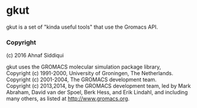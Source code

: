 # gkut

gkut is a set of "kinda useful tools" that use the Gromacs API.

### Copyright 
(c) 2016 Ahnaf Siddiqui

gkut uses the GROMACS molecular simulation package library,  
Copyright (c) 1991-2000, University of Groningen, The Netherlands.  
Copyright (c) 2001-2004, The GROMACS development team.  
Copyright (c) 2013,2014, by the GROMACS development team, led by Mark Abraham, David van der Spoel, Berk Hess, and Erik Lindahl, and including many others, as listed at http://www.gromacs.org.  